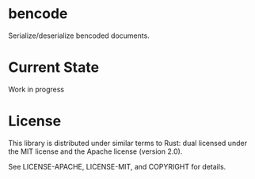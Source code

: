 bencode
========
Serialize/deserialize bencoded documents.

Current State
=============
Work in progress

License
=======
This library is distributed under similar terms to Rust: dual licensed under
the MIT license and the Apache license (version 2.0).

See LICENSE-APACHE, LICENSE-MIT, and COPYRIGHT for details.
